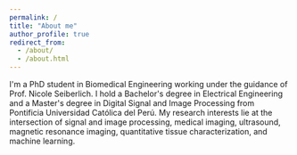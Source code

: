 ```yaml
---
permalink: /
title: "About me"
author_profile: true
redirect_from: 
  - /about/
  - /about.html
---
```



I'm a PhD student in Biomedical Engineering working under the guidance of Prof. Nicole Seiberlich. I hold a Bachelor's degree in Electrical Engineering and a Master's degree in Digital Signal and Image Processing from Pontificia Universidad Católica del Perú. My research interests lie at the intersection of signal and image processing, medical imaging, ultrasound, magnetic resonance imaging, quantitative tissue characterization, and machine learning.
